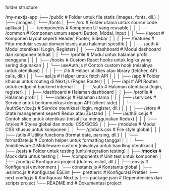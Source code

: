 folder structure

/my-nextjs-app
├── /public                   # Folder untuk file statis (images, fonts, dll.)
│   ├── /images
│   └── /fonts
│
├── /src                      # Folder utama untuk source code aplikasi
│   ├── /components           # Komponen UI yang reusable
│   │   ├── /common           # Komponen umum seperti Button, Modal, Input
│   │   └── /layout           # Komponen layout seperti Header, Footer, Sidebar
│   │
│   ├── /features             # Fitur modular sesuai domain bisnis atau halaman spesifik
│   │   ├── /auth             # Modul otentikasi (Login, Register)
│   │   ├── /dashboard        # Modul dashboard dan komponen terkait
│   │   └── /profile          # Modul untuk halaman profil pengguna
│   │
│   ├── /hooks                # Custom React hooks untuk logika yang sering digunakan
│   │   └── useAuth.js        # Contoh custom hook (misalnya untuk otentikasi)
│   │
│   ├── /lib                  # Helper utilities atau library (fetcher, API calls, dll.)
│   │   └── api.js            # Helper untuk fetch API
│   │
│   ├── /app                # Folder khusus untuk routing di Next.js (Pages Router)
│   │   ├── /api              # API Routes untuk endpoint backend internal
│   │   ├── /auth             # Halaman otentikasi (login, register)
│   │   ├── /dashboard        # Halaman dashboard
│   │   ├── /profile          # Halaman profil
│   │   └── index.js          # Halaman utama
│   │
│   ├── /services             # Service untuk berkomunikasi dengan API (client-side)
│   │   └── /authService.js   # Service otentikasi (login, register, dll.)
│   │
│   ├── /store                # State management seperti Redux atau Zustand
│   │   └── /authSlice.js     # Contoh slice untuk otentikasi (misal jika menggunakan Redux)
│   │
│   ├── /styles               # Styles global dan modul CSS/SCSS
│   │   ├── /modules          # Modul CSS khusus untuk komponen
│   │   └── /globals.css      # File style global
│   │
│   ├── /utils                # Utility functions (format date, parsing, dll.)
│   │   └── formatDate.js     # Contoh helper untuk formatting tanggal
│   │
│   └── /middleware           # Middleware custom (misalnya untuk handling otentikasi)
│
├── /tests                    # Folder untuk testing (unit/integration testing)
│   ├── /__mocks__            # Mock data untuk testing
│   └── /components           # Unit test untuk komponen
│
├── /config                   # Konfigurasi project (dotenv, eslint, dll.)
│   ├── env.js                # Konfigurasi environment
│   └── constants.js          # Konstanta global
│
├── .eslintrc.js              # Konfigurasi ESLint
├── .prettierrc               # Konfigurasi Prettier
├── next.config.js            # Konfigurasi Next.js
├── package.json              # Dependencies dan scripts project
└── README.md                 # Dokumentasi project
